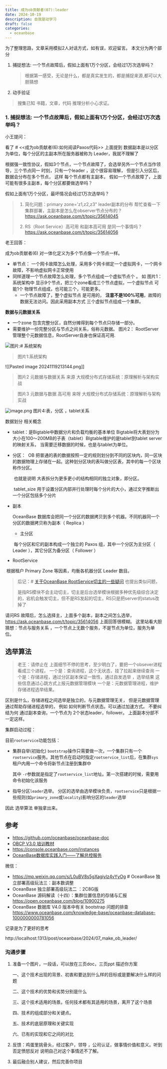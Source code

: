 ```yaml
---
title: 成为ob贡献者(07):leader
date: 2024-10-19
description: 自我驱动学习
draft: false
categories:
  - oceanbase
---
```






为了整理思路，文章采用模拟2人对话方式，如有误，欢迎留言。
本文分为两个部分

1. 捕捉想法:  一个节点故障后，假如上面有1万个分区，会经过1万次选举吗？
   > 根据第一感受，无论是什么，都是真实发生的，都是捕捉来源,都可以大胆猜想
2. 动手验证
  > 搜集已知 书籍，文章，代码  推理分析小心求证。

### 1. 捕捉想法: 一个节点故障后，假如上面有1万个分区，会经过1万次选举吗？

小王提问：

看了 # <<成为ob贡献者(6):如何阅读Paxos代码>> 上面提到 数据副本是以分区为单位，每个分区的主副本所在服务器被称为 Leader，我就不理解了

根据强一致性协议，假如3个节点，一个节点故障了，会选举另外一个节点当作领导，三个节点同一 时刻，只有一个leader ，这个很容易理解，
但是引入分区后，数据会分布在多个节点， 这样 每个节点都有主副本，
假如一个节点故障了，上面可能有很多主副本，每个分区都要做选举吗？

假如上面有1万个分区，最坏情况会经过1万次选举吗？

>1.  简化问题：primary zone='z1,z2,z3"  leader副本的分布
> 帮忙查看一下集群部署，主副本是怎么在observer节点分布的？
> https://ask.oceanbase.com/t/topic/35614045
> 
> 2. RS（Root Service）高可用 和副本高可用 是同一个事情吗？
    https://ask.oceanbase.com/t/topic/35614056


老王回答：

成为ob贡献者(6) 对一体化定义为多个节点像一个节点一样。
- 单节点： 一个网卡故障怎么处理，采用多个网卡绑定一个虚拟网卡，一个网卡故障，不影响虚拟网卡正常使用
- 同样道理一个节点故障怎么处理，多个节点组成一个虚拟节点个 。
  如 图片1：系统架构中  显示9个节点，把三个zone看成三个节点虚拟，一个虚拟节点 可能1个 物理节点组成，也可能三个，可能更多。
  - 一个节点故障了，整个虚拟节点 是可用的，
  **注意不是100%可用**，故障的数据无法访问。因此采用副本方式 三个虚拟节点组成一个集群。


**数据与元数据关系**


-  一个zone 包含完整分区，自然分摊得到每个节点只存储一部分。
- 需要维护一份完整分区与节点之间关系，俗称元数据。
   图片2： RootServer 管理整个元数据信息，RootServer自身也保证高可用.
   




![图片:# 系统架构]( https://obcommunityprod.oss-cn-shanghai.aliyuncs.com/prod/blog/2024-09/1727255056742.png)
> 图片1:系统架构


![[Pasted image 20241119213144.png]]

>图片2 元数据与数据关系 来源 大规模分布式存储系统：原理解析与架构实战



>图片3 元数据与数据 高可用 来呀 大规模分布式存储系统：原理解析与架构实战


![image.png](https://s2.loli.net/2024/10/20/ZblVoCBtOfjrxmw.png)
图片4:表，分区 ，tablet关系



数据划分 相关概念
- tablet：是Bigtable中数据分片和负载均衡的基本单位
	Bigtable将大表划分为大小在100～200MB的子表（tablet）​
	BIgtable维护的是tablet到tablet server的映射关系，
	当需要迁移数据的时候，也是与tablet为单位。

- 分区：
  ​       OB 把普通的表的数据按照一定的规则划分到不同的区块内，同一区块的数据物理上存储在一起。
  ​       这种划分区块的表叫做分区表，其中的每一个区块称作分区。

  ​    也就是说明 大表拆分为更多更小的结构相同的独立对象，即分区。

  ​       tablet_size 用于设置分区内部并行处理时每个分片的大小，通过文字推断出 一个分区包括多个分片

- 副本

  OceanBase 数据库会把同一个分区的数据拷贝到多个机器。不同机器同一个分区的数据拷贝称为副本（ Replica ）

  - 主分区

  ​    每个分区和它的副本构成一个独立的 Paxos 组，其中一个分区为主分区（ Leader ），其它分区为备分区（ Follower ）

-  RootService

​         根据租户 Primary Zone 等因素，均衡各机器分区 Leader 数目。


> 后记：# [关于OceanBase RootService切主的一些疑问](https://ask.oceanbase.com/t/topic/35607427) 也提出类似问题，
> 
> 是指RS模块不会主动切主，切主是后台选举模块根据多种优先级综合决定的，宕机会触发切主，但不是RS发起的切主，RS只是把server的status改掉了

请问RS 故障后，怎么选择主，上面多个副本，副本之间怎么选举，
https://ask.oceanbase.com/t/topic/35614056
上面回答很模糊。
这里站看大胆猜想：节点与服务关系 ，一个节点上无数个服务，不是节点为单位，服务为单位。


> 
## 选举算法

> 老王：请停止在 上面细节不停的思考，至少明白了，要把一个obsever进程 看成三个进程，
  一个是：查询进程，这个无状态，挂了拉起来继续查询
  一个是：存储进程，通过分区副本保证一致性，通过自发选举 ，选举结果 这些信息通过心跳方式上报元数据管理模块
  一个是：元数据管理进程，维护存储进程选举结果。
  
  区别是什么，存储进程之间选举是独立的，与元数据管理无关，
  但是元数据管理通过帮助存储进程选举的，
  例如 如何判断节点状态。可以通过加速方式。
不要纠结为何 通过副本查询，一个节点为 2个状态leader，follower。
上面副本分部不一定这样。


集群启动过程：

目前`rootservice`功能包括：

- 集群自举(初始化)
   `bootstrap`操作只需要做一次，一个集群只有一个`rootservice`服务。其他节点在启动时指定`rootservice_list`后，在集群`sys`租户内用一个命令将新节点注册到集群中
   
   其中 `-r`参数就是指定了`rootservice_list`地址。第一次搭建的时候，需要用命令初始化该服务

- 指导分区`leader`选举。
  分区的选举由选举模块负责，`rootservice`只是根据一些规则(如`primary_zone`或`locality`)影响分区的`leader`选举


因此 选举算法 单独拿出来。




## 参考
-  https://github.com/oceanbase/oceanbase-doc
- [OBCP V3.0 培训教材](https://www.oceanbase.com/training/obcp)
- https://console.oceanbase.com/instances
- [ OceanBase数据库实践入门——了解总控服务](https://mp.weixin.qq.com/s?__biz=MzU3OTc2MDQxNg==&mid=2247483885&idx=1&sn=52bf5a7c8cbea04671f2327455fd16da&chksm=fd6079a2ca17f0b456055a20d3b17ba2125704a2fb4a81d08d375c1ea69f2d4ce93c5f8fe04f&scene=21#wechat_redirect)


微信：
- https://mp.weixin.qq.com/s/L0uBV8s5gXagiylz4vYyOg # OceanBase 独立部署高级玩法三：副本数调整
-  OceanBase 独立部署高级玩法二 ：2C8G版
- OceanBase 源码解读（十四）：集群位置信息的存储与汇报
https://open.oceanbase.com/blog/10900275
-  OceanBase 数据库 V4.0 版本中有关 bootstrap 问题的排查
 https://www.oceanbase.com/knowledge-base/oceanbase-database-1000000000781056






记录是为了更好的思考



http://localhost:1313/post/oceanbase/2024/07_make_ob_leader/


### 沟通步骤

1. 准备一个图片，一段话，可以放在三页doc，三页ppt 描述你方案

   一、这个技术出现的背景、初衷和要达到什么样的目标或是要解决什么样的问题

   二、这个技术的优势和劣势分别是什么

   三、这个技术适用的场景。任何技术都有其适用的场景，离开了这个场景

   四、技术的组成部分和关键点。

   五、技术的底层原理和关键实现

   六、已有的实现和它之间的对比


2. 反馈：鸡蛋里挑骨头，经过客户，领导 ，公司认证，做事情价值和意义。听到否定愤怒反对 说明自己对这个事情还不了解。

3. 最后融合别人建议，然后完善你项目



